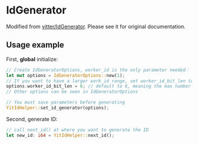 ﻿# IdGenerator

Modified from [yitter/IdGenerator](https://github.com/yitter/IdGenerator). Please see it for original documentation.

## Usage example

First, **global** initialize:

```rust
// Create IdGeneratorOptions, worker_id is the only parameter needed：
let mut options = IdGeneratorOptions::new(1);
// If you want to have a larger work_id range, set worker_id_bit_len to a larger number
options.worker_id_bit_len = 6; // default to 6, meaning the max number of work_id is 2^6 - 1
// Other options can be seen in IdGeneratorOptions

// You must save parameters before generating
YitIdHelper::set_id_generator(options);
```

Second, generate ID:

```rust
// call next_id() at where you want to generate the ID
let new_id: i64 = YitIdHelper::next_id();
```
